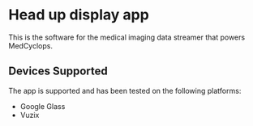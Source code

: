# Head up display app

This is the software for the medical imaging data streamer that powers MedCyclops.

## Devices Supported

The app is supported and has been tested on the following platforms: 

* Google Glass
* Vuzix
